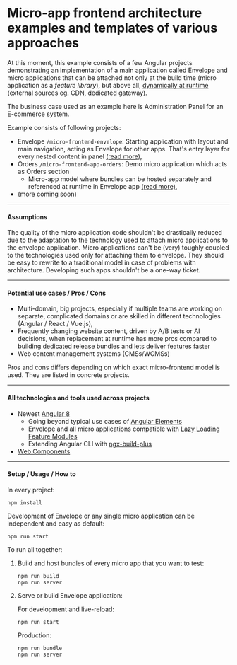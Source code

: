 Micro-app frontend architecture examples and templates of various approaches
============================================================================

At this moment, this example consists of a few Angular projects demonstrating
an implementation of a main application called Envelope and micro applications
that can be attached not only at the build time (micro application as a _feature library_),
but above all, <ins>dynamically at runtime</ins> (external sources eg. CDN, dedicated gateway).

The business case used as an example here is Administration Panel for an E-commerce system.

Example consists of following projects:
- Envelope `/micro-frontend-envelope`: Starting application with layout and main navigation, 
acting as Envelope for other apps. That's entry layer for every nested content in panel [(read more)](./micro-frontend-envelope/README.md),
- Orders `/micro-frontend-app-orders`: Demo micro application which acts as Orders section
  - Micro-app model where bundles can be hosted separately and referenced at runtime in Envelope app [(read more)](./micro-frontend-app-orders/README.md),
- (more coming soon)

---
#### Assumptions

The quality of the micro application code shouldn't be drastically reduced
due to the adaptation to the technology used to attach micro applications to
the envelope application. Micro applications can't be (very) toughly coupled
to the technologies used only for attaching them to envelope. They should be
easy to rewrite to a traditional model in case of problems with architecture. 
Developing such apps shouldn't be a one-way ticket.

---
#### Potential use cases / Pros / Cons

- Multi-domain, big projects, especially if multiple teams are working on 
separate, complicated domains or are skilled in different technologies 
(Angular / React / Vue.js),
- Frequently changing website content, driven by A/B tests or AI decisions,
when replacement at runtime has more pros compared to building dedicated release bundles
and lets deliver features faster
- Web content management systems (CMSs/WCMSs)

Pros and cons differs depending on which exact micro-frontend model is used.
They are listed in concrete projects.

---
#### All technologies and tools used across projects

- Newest [Angular 8](https://angular.io/)
  - Going beyond typical use cases of [Angular Elements](https://angular.io/guide/elements)
  - Envelope and all micro applications compatible with [Lazy Loading Feature Modules](https://angular.io/guide/lazy-loading-ngmodules)
  - Extending Angular CLI with [ngx-build-plus](https://github.com/manfredsteyer/ngx-build-plus)
- [Web Components](https://developer.mozilla.org/en-US/docs/Web/Web_Components)

---
#### Setup / Usage / How to

In every project:

```
npm install
```

Development of Envelope or any single micro application can be independent and easy as default:

```
npm run start
```

To run all together:

1. Build and host bundles of every micro app that you want to test:

    ```
    npm run build
    npm run server
    ``` 

2. Serve or build Envelope application:

    For development and live-reload:
    
    ```
    npm run start
    ```
    
    Production:
    
    ```
    npm run bundle
    npm run server 
    ```
